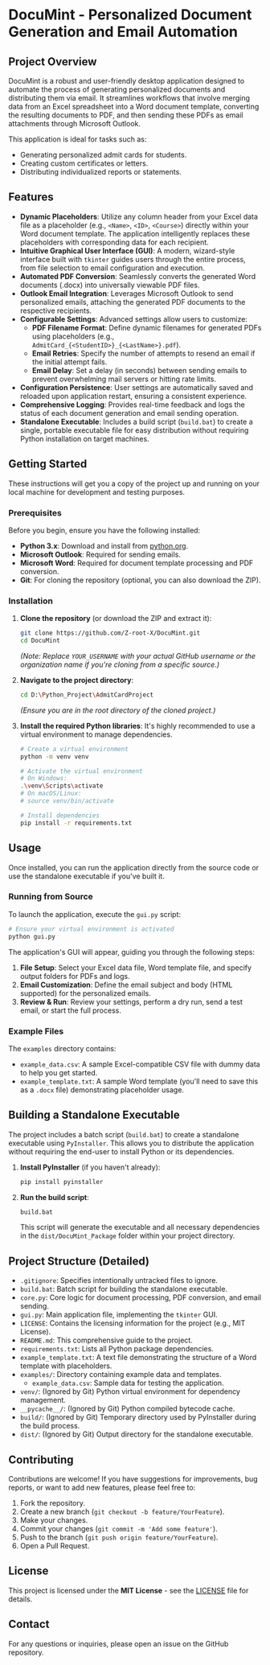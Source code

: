 # DocuMint - Personalized Document Generation and Email Automation

## Project Overview

DocuMint is a robust and user-friendly desktop application designed to automate the process of generating personalized documents and distributing them via email. It streamlines workflows that involve merging data from an Excel spreadsheet into a Word document template, converting the resulting documents to PDF, and then sending these PDFs as email attachments through Microsoft Outlook.

This application is ideal for tasks such as:
*   Generating personalized admit cards for students.
*   Creating custom certificates or letters.
*   Distributing individualized reports or statements.

## Features

*   **Dynamic Placeholders**: Utilize any column header from your Excel data file as a placeholder (e.g., `<Name>`, `<ID>`, `<Course>`) directly within your Word document template. The application intelligently replaces these placeholders with corresponding data for each recipient.
*   **Intuitive Graphical User Interface (GUI)**: A modern, wizard-style interface built with `tkinter` guides users through the entire process, from file selection to email configuration and execution.
*   **Automated PDF Conversion**: Seamlessly converts the generated Word documents (.docx) into universally viewable PDF files.
*   **Outlook Email Integration**: Leverages Microsoft Outlook to send personalized emails, attaching the generated PDF documents to the respective recipients.
*   **Configurable Settings**: Advanced settings allow users to customize:
    *   **PDF Filename Format**: Define dynamic filenames for generated PDFs using placeholders (e.g., `AdmitCard_{<StudentID>}_{<LastName>}.pdf`).
    *   **Email Retries**: Specify the number of attempts to resend an email if the initial attempt fails.
    *   **Email Delay**: Set a delay (in seconds) between sending emails to prevent overwhelming mail servers or hitting rate limits.
*   **Configuration Persistence**: User settings are automatically saved and reloaded upon application restart, ensuring a consistent experience.
*   **Comprehensive Logging**: Provides real-time feedback and logs the status of each document generation and email sending operation.
*   **Standalone Executable**: Includes a build script (`build.bat`) to create a single, portable executable file for easy distribution without requiring Python installation on target machines.

## Getting Started

These instructions will get you a copy of the project up and running on your local machine for development and testing purposes.

### Prerequisites

Before you begin, ensure you have the following installed:

*   **Python 3.x**: Download and install from [python.org](https://www.python.org/downloads/).
*   **Microsoft Outlook**: Required for sending emails.
*   **Microsoft Word**: Required for document template processing and PDF conversion.
*   **Git**: For cloning the repository (optional, you can also download the ZIP).

### Installation

1.  **Clone the repository** (or download the ZIP and extract it):
    ```bash
    git clone https://github.com/Z-root-X/DocuMint.git
    cd DocuMint
    ```
    *(Note: Replace `YOUR_USERNAME` with your actual GitHub username or the organization name if you're cloning from a specific source.)*

2.  **Navigate to the project directory**:
    ```bash
    cd D:\Python_Project\AdmitCardProject
    ```
    *(Ensure you are in the root directory of the cloned project.)*

3.  **Install the required Python libraries**:
    It's highly recommended to use a virtual environment to manage dependencies.

    ```bash
    # Create a virtual environment
    python -m venv venv

    # Activate the virtual environment
    # On Windows:
    .\venv\Scripts\activate
    # On macOS/Linux:
    # source venv/bin/activate

    # Install dependencies
    pip install -r requirements.txt
    ```

## Usage

Once installed, you can run the application directly from the source code or use the standalone executable if you've built it.

### Running from Source

To launch the application, execute the `gui.py` script:

```bash
# Ensure your virtual environment is activated
python gui.py
```

The application's GUI will appear, guiding you through the following steps:

1.  **File Setup**: Select your Excel data file, Word template file, and specify output folders for PDFs and logs.
2.  **Email Customization**: Define the email subject and body (HTML supported) for the personalized emails.
3.  **Review & Run**: Review your settings, perform a dry run, send a test email, or start the full process.

### Example Files

The `examples` directory contains:
*   `example_data.csv`: A sample Excel-compatible CSV file with dummy data to help you get started.
*   `example_template.txt`: A sample Word template (you'll need to save this as a `.docx` file) demonstrating placeholder usage.

## Building a Standalone Executable

The project includes a batch script (`build.bat`) to create a standalone executable using `PyInstaller`. This allows you to distribute the application without requiring the end-user to install Python or its dependencies.

1.  **Install PyInstaller** (if you haven't already):
    ```bash
    pip install pyinstaller
    ```

2.  **Run the build script**:
    ```bash
    build.bat
    ```

    This script will generate the executable and all necessary dependencies in the `dist/DocuMint_Package` folder within your project directory.

## Project Structure (Detailed)

*   `.gitignore`: Specifies intentionally untracked files to ignore.
*   `build.bat`: Batch script for building the standalone executable.
*   `core.py`: Core logic for document processing, PDF conversion, and email sending.
*   `gui.py`: Main application file, implementing the `tkinter` GUI.
*   `LICENSE`: Contains the licensing information for the project (e.g., MIT License).
*   `README.md`: This comprehensive guide to the project.
*   `requirements.txt`: Lists all Python package dependencies.
*   `example_template.txt`: A text file demonstrating the structure of a Word template with placeholders.
*   `examples/`: Directory containing example data and templates.
    *   `example_data.csv`: Sample data for testing the application.
*   `venv/`: (Ignored by Git) Python virtual environment for dependency management.
*   `__pycache__/`: (Ignored by Git) Python compiled bytecode cache.
*   `build/`: (Ignored by Git) Temporary directory used by PyInstaller during the build process.
*   `dist/`: (Ignored by Git) Output directory for the standalone executable.

## Contributing

Contributions are welcome! If you have suggestions for improvements, bug reports, or want to add new features, please feel free to:

1.  Fork the repository.
2.  Create a new branch (`git checkout -b feature/YourFeature`).
3.  Make your changes.
4.  Commit your changes (`git commit -m 'Add some feature'`).
5.  Push to the branch (`git push origin feature/YourFeature`).
6.  Open a Pull Request.

## License

This project is licensed under the **MIT License** - see the [LICENSE](LICENSE) file for details.

## Contact

For any questions or inquiries, please open an issue on the GitHub repository.